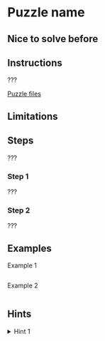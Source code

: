 # Puzzle name

## Nice to solve before

## Instructions

???

[Puzzle files](.)

## Limitations

## Steps

???

### Step 1

???

### Step 2

???

## Examples

Example 1

```

```

Example 2

```

```

## Hints

<details>
<summary>Hint 1</summary>
???
</details>

